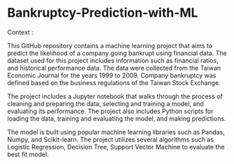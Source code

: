 # Bankruptcy-Prediction-with-ML

Context :

This GitHub repository contains a machine learning project that aims to predict the likelihood of a company going bankrupt using financial data. The dataset used for this project includes information such as financial ratios, and historical performance data. The data were collected from the Taiwan Economic Journal for the years 1999 to 2009. Company bankruptcy was defined based on the business regulations of the Taiwan Stock Exchange.

The project includes a Jupyter notebook that walks through the process of cleaning and preparing the data, selecting and training a model, and evaluating its performance. The project also includes Python scripts for loading the data, training and evaluating the model, and making predictions.

The model is built using popular machine learning libraries such as Pandas, Numpy, and Scikit-learn. The project utilizes several algorithms such as Logistic Regression, Decision Tree, Support Vector Machine to evaluate the best fit model.

